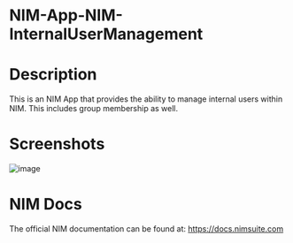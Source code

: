 # NIM-App-NIM-InternalUserManagement

# Description
This is an NIM App that provides the ability to manage internal users within NIM. This includes group membership as well.

# Screenshots
![image](https://github.com/user-attachments/assets/a1fe9b70-cea6-46fd-88cb-8b09804c2590)


# NIM Docs
The official NIM documentation can be found at: https://docs.nimsuite.com
